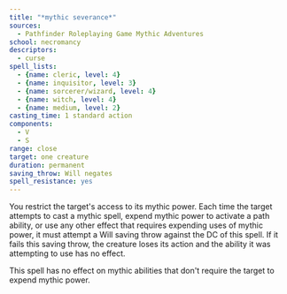 ```yaml
---
title: "*mythic severance*"
sources:
  - Pathfinder Roleplaying Game Mythic Adventures
school: necromancy
descriptors:
  - curse
spell_lists:
  - {name: cleric, level: 4}
  - {name: inquisitor, level: 3}
  - {name: sorcerer/wizard, level: 4}
  - {name: witch, level: 4}
  - {name: medium, level: 2}
casting_time: 1 standard action
components:
  - V
  - S
range: close
target: one creature
duration: permanent
saving_throw: Will negates
spell_resistance: yes
---
```


You restrict the target's access to its mythic power. Each time the target attempts to cast a mythic spell, expend mythic power to activate a path ability, or use any other effect that requires expending uses of mythic power, it must attempt a Will saving throw against the DC of this spell. If it fails this saving throw, the creature loses its action and the ability it was attempting to use has no effect.

This spell has no effect on mythic abilities that don't require the target to expend mythic power.

